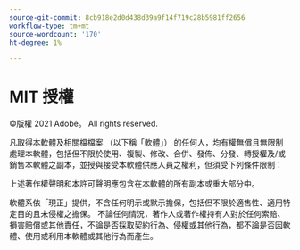 ```yaml
---
source-git-commit: 8cb918e2d0d438d39a9f14f719c28b5981ff2656
workflow-type: tm+mt
source-wordcount: '170'
ht-degree: 1%

---
```

# MIT 授權

©版權 2021 Adobe。 All rights reserved.

凡取得本軟體及相關檔檔案 （以下稱「軟體」） 的任何人，均有權無償且無限制處理本軟體，包括但不限於使用、複製、修改、合併、發佈、分發、轉授權及/或銷售本軟體之副本，並授與接受本軟體供應人員之權利，但須受下列條件限制：

上述著作權聲明和本許可聲明應包含在本軟體的所有副本或重大部分中。

軟體系依「現正」提供，不含任何明示或默示擔保，包括但不限於適售性、適用特定目的且未侵權之擔保。 不論任何情況，著作人或著作權持有人對於任何索賠、損害賠償或其他責任，不論是否採取契約行為、侵權或其他行為，都不論是否因軟體、使用或利用本軟體或其他行為而產生。
